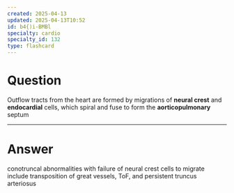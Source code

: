 ```yaml
---
created: 2025-04-13
updated: 2025-04-13T10:52
id: b4{)i-BMBl
specialty: cardio
specialty_id: 132
type: flashcard
---
```


# Question
Outflow tracts from the heart are formed by migrations of **neural crest** and **endocardial** cells, which spiral and fuse to form the **aorticopulmonary** septum

---

# Answer
conotruncal abnormalities with failure of neural crest cells to migrate include transposition of great vessels, ToF, and persistent truncus arteriosus